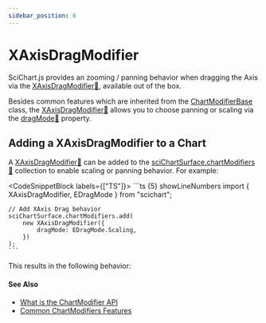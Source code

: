 ```yaml
---
sidebar_position: 6
---
```


# XAxisDragModifier

SciChart.js provides an zooming / panning behavior when dragging the Axis via the [XAxisDragModifier:blue_book:](https://www.scichart.com/documentation/js/current/typedoc/classes/xaxisdragmodifier.html), available out of the box.

Besides common features which are inherited from the [ChartModifierBase](/docs/2d-charts/chart-modifier-api/common-features) class, the [XAxisDragModifier:blue_book:](https://www.scichart.com/documentation/js/current/typedoc/classes/xaxisdragmodifier.html) allows you to choose panning or scaling via the [dragMode:blue_book:](https://www.scichart.com/documentation/js/current/typedoc/classes/yaxisdragmodifier.html#dragmode) property.

Adding a XAxisDragModifier to a Chart
-------------------------------------

A [XAxisDragModifier:blue_book:](https://www.scichart.com/documentation/js/current/typedoc/classes/xaxisdragmodifier.html) can be added to the [sciChartSurface.chartModifiers:blue_book:](https://www.scichart.com/documentation/js/current/typedoc/classes/scichartsurface.html#chartmodifiers) collection to enable scaling or panning behavior. For example:

<CodeSnippetBlock labels={["TS"]}>
    ```ts {5} showLineNumbers
    import { XAxisDragModifier, EDragMode } from "scichart";

    // Add XAxis Drag behavior
    sciChartSurface.chartModifiers.add(
        new XAxisDragModifier({
            dragMode: EDragMode.Scaling,
        })
    );
    ```
</CodeSnippetBlock>

This results in the following behavior:

<CenteredImageWrapper
    src="/images/ChartModifiers_YAxis_XAxisDragModifier.gif"
    title="X and Y Axis Drag Modifier GIF"
/>

#### See Also

* [What is the ChartModifier API](/docs/2d-charts/chart-modifier-api/chart-modifier-api-overview)
* [Common ChartModifiers Features](/docs/2d-charts/chart-modifier-api/common-features)
